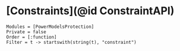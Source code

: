 # [Constraints](@id ConstraintAPI)

```@autodocs
Modules = [PowerModelsProtection]
Private = false
Order = [:function]
Filter = t -> startswith(string(t), "constraint")
```
